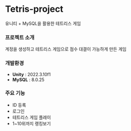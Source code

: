 # Tetris-project

유니티 + MySQL을 활용한 테트리스 게임

### 프로젝트 소개

계정을 생성하고 테트리스 게임으로 점수 대결이 가능하게 만든 게임

### 개발환경

- **Unity** : 2022.3.10f1
- **MySQL** : 8.0.25

### 주요 기능
- ID 등록
- 로그인
- 테트리스 게임 플레이
- 1~10위까지 랭킹보기
